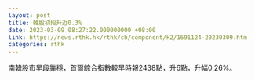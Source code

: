 ```yaml
---
layout: post
title: 韓股初段升近0.3%
date: 2023-03-09 08:27:22.000000000 +08:00
link: https://news.rthk.hk/rthk/ch/component/k2/1691124-20230309.htm
categories: rthk
---
```


南韓股市早段靠穩，首爾綜合指數較早時報2438點，升6點，升幅0.26%。
